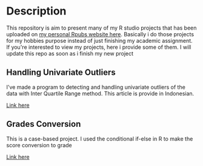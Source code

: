 # Description

This repository is aim to present many of my R studio projects that has been uploaded on [my personal Rpubs website here](https://rpubs.com/Dewikin912).
Basically i do those projects for my hobbies purpose instead of just finishing my academic assignment. If you're interested to view my projects, here i provide some of them.
I will update this repo as soon as i finish my new project

## Handling Univariate Outliers
I've made a program to detecting and handling univariate outliers of the data with Inter Quartile Range method. This article is provide in Indonesian.

[Link here](https://rpubs.com/Dewikin912/Tutorial-Univariate-outliers-metode-IQR-dengan-R)

## Grades Conversion
This is a case-based project. I used the conditional if-else in R to make the score conversion to grade

[Link here](https://rpubs.com/Dewikin912/Mengkonversi-Nilai-Menjadi-Predikat-Huruf-dengan-Looping-dan-Conditional-Ifelse-di-R)
